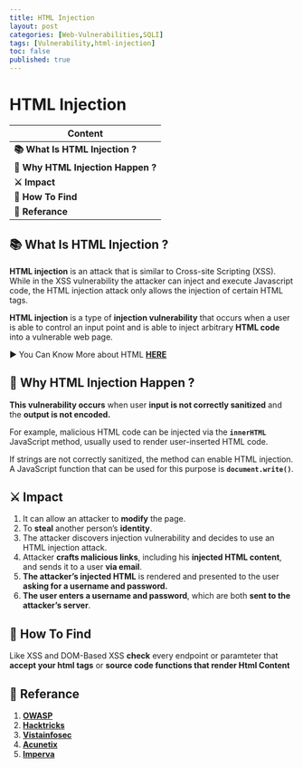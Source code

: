 ```yaml
---
title: HTML Injection
layout: post
categories: [Web-Vulnerabilities,SQLI]
tags: [Vulnerability,html-injection]
toc: false
published: true
---
```


# HTML Injection

| Content                            |
| ---------------------------------- |
| **📚 What Is HTML Injection ?**    |
| **🤔 Why HTML Injection Happen ?** |
| **⚔ Impact**                       |
| **🔎 How To Find**                 |
| **📕 Referance**                   |


## 📚 What Is HTML Injection ?

**HTML injection**  is an attack that is similar to Cross-site Scripting (XSS). While in the XSS vulnerability the attacker can inject and execute Javascript code, the HTML injection attack only allows the injection of certain HTML tags.

**HTML injection** is a type of **injection vulnerability** that occurs when a user is able to control an input point and is able to inject arbitrary **HTML code** into a vulnerable web page.

▶ You Can Know More about HTML **[HERE](https://www.w3schools.com/html/)**

## 🤔 Why HTML Injection Happen ?

**This vulnerability occurs** when user **input is not correctly sanitized** and the **output is not encoded.**

For example, malicious HTML code can be injected via the **`innerHTML`** JavaScript method, usually used to render user-inserted HTML code.

If strings are not correctly sanitized, the method can enable HTML injection. A JavaScript function that can be used for this purpose is **`document.write()`**.

## ⚔ Impact

1. It can allow an attacker to **modify** the page.
3. To **steal** another person’s **identity**.
4. The attacker discovers injection vulnerability and decides to use an HTML injection attack. 
5. Attacker **crafts malicious links**, including his **injected HTML content**, and sends it to a user **via email**. 
6. **The attacker’s injected HTML** is rendered and presented to the user **asking for a username and password.** 
7. **The user enters a username and password**, which are both **sent to the attacker’s server**.

## 🔎 How To Find

Like XSS and DOM-Based XSS **check** every endpoint or paramteter that **accept your html tags** or **source code functions that render Html Content** 

## 📕 Referance

1. **[OWASP](https://owasp.org/www-project-web-security-testing-guide/latest/4-Web_Application_Security_Testing/11-Client-side_Testing/03-Testing_for_HTML_Injection)**
3. **[Hacktricks](https://book.hacktricks.xyz/pentesting-web/dangling-markup-html-scriptless-injection)**
4. **[Vistainfosec](https://www.vistainfosec.com/blog/comprehensive-guide-on-html-injection/)**
5. **[Acunetix](https://www.acunetix.com/vulnerabilities/web/html-injection/)**
6. **[Imperva](https://www.imperva.com/learn/application-security/html-injection/)**
